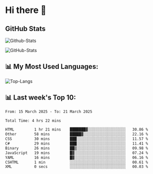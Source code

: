 # Hi there 👋

## GitHub Stats
![Github-Stats](https://github-readme-stats-sigma-five.vercel.app/api?username=ltorson&show_icons=true&theme=radical&count_private=true&show=reviews,discussions_started,discussions_answered,prs_merged,prs_merged_percentage)

![GitHub-Stats](https://github-readme-stats.vercel.app/api/wakatime?username=LeeTorson&theme=synthwave&size_weight=0.5&count_weight=0.5&title_color=36F9F6&langs_count=10&count_private=true)

## 📊 My Most Used Languages:
![Top-Langs](https://github-readme-stats-sigma-five.vercel.app/api/top-langs/?username=LTorson&layout=compact&langs_count=10)


## 📊 Last week's Top 10:
<!--START_SECTION:waka-->

```txt
From: 15 March 2025 - To: 21 March 2025

Total Time: 4 hrs 22 mins

HTML         1 hr 21 mins    ███████▓░░░░░░░░░░░░░░░░░   30.86 %
Other        58 mins         █████▓░░░░░░░░░░░░░░░░░░░   22.16 %
CSS          30 mins         ███░░░░░░░░░░░░░░░░░░░░░░   11.57 %
C#           29 mins         ███░░░░░░░░░░░░░░░░░░░░░░   11.41 %
Binary       26 mins         ██▒░░░░░░░░░░░░░░░░░░░░░░   09.98 %
JavaScript   19 mins         █▓░░░░░░░░░░░░░░░░░░░░░░░   07.24 %
YAML         16 mins         █▓░░░░░░░░░░░░░░░░░░░░░░░   06.16 %
CSHTML       1 min           ░░░░░░░░░░░░░░░░░░░░░░░░░   00.61 %
XML          0 secs          ░░░░░░░░░░░░░░░░░░░░░░░░░   00.03 %
```

<!--END_SECTION:waka-->
